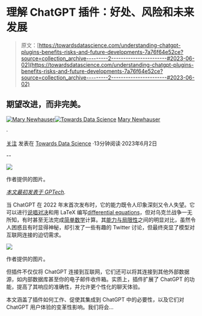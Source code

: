 # 理解 ChatGPT 插件：好处、风险和未来发展

> 原文：[https://towardsdatascience.com/understanding-chatgpt-plugins-benefits-risks-and-future-developments-7a76f64e52ce?source=collection_archive---------2-----------------------#2023-06-02](https://towardsdatascience.com/understanding-chatgpt-plugins-benefits-risks-and-future-developments-7a76f64e52ce?source=collection_archive---------2-----------------------#2023-06-02)

## 期望改进，而非完美。

[](https://medium.com/@mary.newhauser?source=post_page-----7a76f64e52ce--------------------------------)[![Mary Newhauser](../Images/7f0d7287f7b735bb9391858f1fc641ee.png)](https://medium.com/@mary.newhauser?source=post_page-----7a76f64e52ce--------------------------------)[](https://towardsdatascience.com/?source=post_page-----7a76f64e52ce--------------------------------)[![Towards Data Science](../Images/a6ff2676ffcc0c7aad8aaf1d79379785.png)](https://towardsdatascience.com/?source=post_page-----7a76f64e52ce--------------------------------) [Mary Newhauser](https://medium.com/@mary.newhauser?source=post_page-----7a76f64e52ce--------------------------------)

·

[关注](https://medium.com/m/signin?actionUrl=https%3A%2F%2Fmedium.com%2F_%2Fsubscribe%2Fuser%2F6b27bdb820b9&operation=register&redirect=https%3A%2F%2Ftowardsdatascience.com%2Funderstanding-chatgpt-plugins-benefits-risks-and-future-developments-7a76f64e52ce&user=Mary+Newhauser&userId=6b27bdb820b9&source=post_page-6b27bdb820b9----7a76f64e52ce---------------------post_header-----------) 发表在 [Towards Data Science](https://towardsdatascience.com/?source=post_page-----7a76f64e52ce--------------------------------) ·13分钟阅读·2023年6月2日[](https://medium.com/m/signin?actionUrl=https%3A%2F%2Fmedium.com%2F_%2Fvote%2Ftowards-data-science%2F7a76f64e52ce&operation=register&redirect=https%3A%2F%2Ftowardsdatascience.com%2Funderstanding-chatgpt-plugins-benefits-risks-and-future-developments-7a76f64e52ce&user=Mary+Newhauser&userId=6b27bdb820b9&source=-----7a76f64e52ce---------------------clap_footer-----------)

--

[](https://medium.com/m/signin?actionUrl=https%3A%2F%2Fmedium.com%2F_%2Fbookmark%2Fp%2F7a76f64e52ce&operation=register&redirect=https%3A%2F%2Ftowardsdatascience.com%2Funderstanding-chatgpt-plugins-benefits-risks-and-future-developments-7a76f64e52ce&source=-----7a76f64e52ce---------------------bookmark_footer-----------)![](../Images/49a635df55096dc29ed40e6c09b73c07.png)

作者提供的图片。

[*本文最初发表于 GPTech*](https://gptech.ghost.io/understanding-chatgpt-plugins/)*.*

当 ChatGPT 在 2022 年末首次发布时，它的能力既令人印象深刻又令人失望。它可以进行[说唱对决](https://www.reddit.com/r/ChatGPT/comments/122zfa6/rap_battling_chatgpt_is_my_new_favorite_sport/)和用 LaTeX 编写[differential equations](https://twitter.com/bentossell/status/1598269692082151424)，但对乌克兰战争一无所知，有时甚至无法完成[简单数学](https://twitter.com/petergyang/status/1607443647859154946?lang=en)计算。其[能力与局限性](https://medium.com/towards-data-science/gpt-4-vs-chatgpt-an-exploration-of-training-performance-capabilities-and-limitations-35c990c133c5)之间的明显对比，虽然令人困惑且有时显得神秘，却引发了一些有趣的 Twitter 讨论，但最终突显了模型对互联网连接的迫切需求。

![](../Images/c240970139db3bfcd7279820401eeac8.png)

作者提供的图片。

但插件不仅仅将 ChatGPT 连接到互联网，它们还可以将其连接到其他外部数据源，如内部数据库甚至你的电子邮件收件箱。实质上，插件扩展了 ChatGPT 的功能，提高了其响应的准确性，并允许更个性化的聊天体验。

本文涵盖了插件如何工作、促使其集成到 ChatGPT 中的必要性，以及它们对 ChatGPT 用户体验的变革性影响。我们将会...
